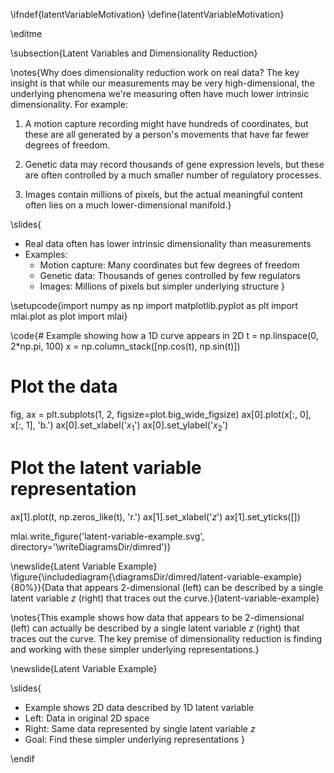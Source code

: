 \ifndef{latentVariableMotivation} 
\define{latentVariableMotivation}

\editme

\subsection{Latent Variables and Dimensionality Reduction}

\notes{Why does dimensionality reduction work on real data? The key insight is that while our measurements may be very high-dimensional, the underlying phenomena we're measuring often have much lower intrinsic dimensionality. For example:

1. A motion capture recording might have hundreds of coordinates, but these are all generated by a person's movements that have far fewer degrees of freedom.

2. Genetic data may record thousands of gene expression levels, but these are often controlled by a much smaller number of regulatory processes.

3. Images contain millions of pixels, but the actual meaningful content often lies on a much lower-dimensional manifold.}

\slides{
* Real data often has lower intrinsic dimensionality than measurements
* Examples:
    * Motion capture: Many coordinates but few degrees of freedom
    * Genetic data: Thousands of genes controlled by few regulators 
    * Images: Millions of pixels but simpler underlying structure
}

\setupcode{import numpy as np
import matplotlib.pyplot as plt
import mlai.plot as plot
import mlai}

\code{# Example showing how a 1D curve appears in 2D
t = np.linspace(0, 2*np.pi, 100)
x = np.column_stack([np.cos(t), np.sin(t)])

# Plot the data
fig, ax = plt.subplots(1, 2, figsize=plot.big_wide_figsize)
ax[0].plot(x[:, 0], x[:, 1], 'b.') 
ax[0].set_xlabel('$x_1$')
ax[0].set_ylabel('$x_2$')

# Plot the latent variable representation 
ax[1].plot(t, np.zeros_like(t), 'r.')
ax[1].set_xlabel('$z$')
ax[1].set_yticks([])

mlai.write_figure('latent-variable-example.svg', directory='\writeDiagramsDir/dimred')}

\newslide{Latent Variable Example}
\figure{\includediagram{\diagramsDir/dimred/latent-variable-example}{80%}}{Data that appears 2-dimensional (left) can be described by a single latent variable $z$ (right) that traces out the curve.}{latent-variable-example}

\notes{This example shows how data that appears to be 2-dimensional (left) can actually be described by a single latent variable $z$ (right) that traces out the curve. The key premise of dimensionality reduction is finding and working with these simpler underlying representations.}

\newslide{Latent Variable Example}

\slides{
* Example shows 2D data described by 1D latent variable
* Left: Data in original 2D space
* Right: Same data represented by single latent variable $z$
* Goal: Find these simpler underlying representations
}

\endif
